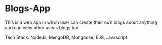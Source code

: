 # Blogs-App

This is a web app in which user can create their own blogs about anything and can view other user's blogs too.

Tech Stack: NodeJs, MongoDB, Mongoose, EJS, Javascript
